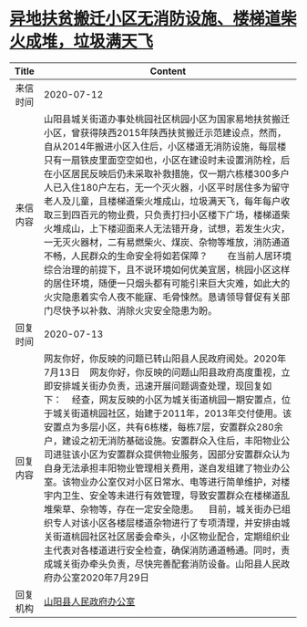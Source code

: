 # <a href="http://www.shangluo.gov.cn/zmhd/ldxxxx.jsp?urltype=leadermail.LeaderMailContentUrl&wbtreeid=1112&leadermailid=6164">异地扶贫搬迁小区无消防设施、楼梯道柴火成堆，垃圾满天飞</a>
| Title |                                                                                                                                                                                                                                   Content                                                                                                                                                                                                                                   |
|:-----:|-----------------------------------------------------------------------------------------------------------------------------------------------------------------------------------------------------------------------------------------------------------------------------------------------------------------------------------------------------------------------------------------------------------------------------------------------------------------------------|
| 来信时间  | 2020-07-12                                                                                                                                                                                                                                                                                                                                                                                                                                                                  |
| 来信内容  | 山阳县城关街道办事处桃园社区桃园小区为国家易地扶贫搬迁小区，曾获得陕西2015年陕西扶贫搬迁示范建设点，然而，自从2014年搬进小区入住后，小区楼道无消防设施，每层楼只有一扇铁皮里面空空如也，小区在建设时未设置消防栓，后在小区居民反映后仍未采取补救措施，仅一期六栋楼300多户人已入住180户左右，无一个灭火器，小区平时居住多为留守老人及儿童，且楼梯道柴火堆成山，垃圾满天飞，每年每户收取三到四百元的物业费，只负责打扫小区楼下广场，楼梯道柴火堆成山，上下楼迎面来人无法错开身，试想，若发生火灾，一无灭火器材，二有易燃柴火、煤炭、杂物等堆放，消防通道不畅，人民群众的生命安全将如若保障？        在当前人居环境综合治理的前提下，且不说环境如何优美宜居，桃园小区这样的居住环境，随便一只烟头都有可能引来巨大灾难，如此大的火灾隐患着实令人夜不能寐、毛骨悚然。恳请领导督促有关部门尽快予以补救、消除火灾安全隐患为盼。                                                     |
| 回复时间  | 2020-07-13                                                                                                                                                                                                                                                                                                                                                                                                                                                                  |
| 回复内容  | 网友你好，你反映的问题已转山阳县人民政府阅处。2020年7月13日    网友你好，你反映的问题山阳县政府高度重视，立即安排城关街办负责，迅速开展问题调查处理，现回复如下：    经查，网友反映的小区为城关街道桃园一期安置点，位于城关街道桃园社区，始建于2011年，2013年交付使用。该安置点为多层小区，共有6栋楼，每栋7层，安置群众280余户，建设之初无消防基础设施。安置群众入住后，丰阳物业公司进驻该小区为安置群众提供物业服务，因部分安置群众认为自身无法承担丰阳物业管理相关费用，遂自发组建了物业办公室。该物业办公室仅对小区日常水、电等进行简单维护，对楼宇内卫生、安全等未进行有效管理，导致安置群众在楼梯道乱堆柴草、杂物等，存在一定安全隐患。    目前，城关街办已组织专人对该小区各楼层楼道杂物进行了专项清理，并安排由城关街道桃园社区社区居委会牵头，小区物业配合，定期组织业主代表对各楼道进行安全检查，确保消防通道畅通。同时，责成城关街办牵头负责，尽快完善配套消防设备。山阳县人民政府办公室2020年7月29日 |
| 回复机构  | <a href="../../categories/agencies/山阳县人民政府办公室.md">山阳县人民政府办公室</a>                                                                                                                                                                                                                                                                                                                                                                                                            |